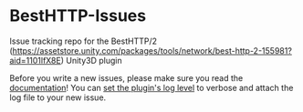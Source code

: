 # BestHTTP-Issues
Issue tracking repo for the BestHTTP/2 (https://assetstore.unity.com/packages/tools/network/best-http-2-155981?aid=1101lfX8E) Unity3D plugin

Before you write a new issues, please make sure you read the [documentation](https://benedicht.github.io/BestHTTP-Documentation/)!
You can [set the plugin's log level](<https://benedicht.github.io/BestHTTP-Documentation/pages/best_http2/global_topics/Logging.html>) to verbose and attach the log file to your new issue.
